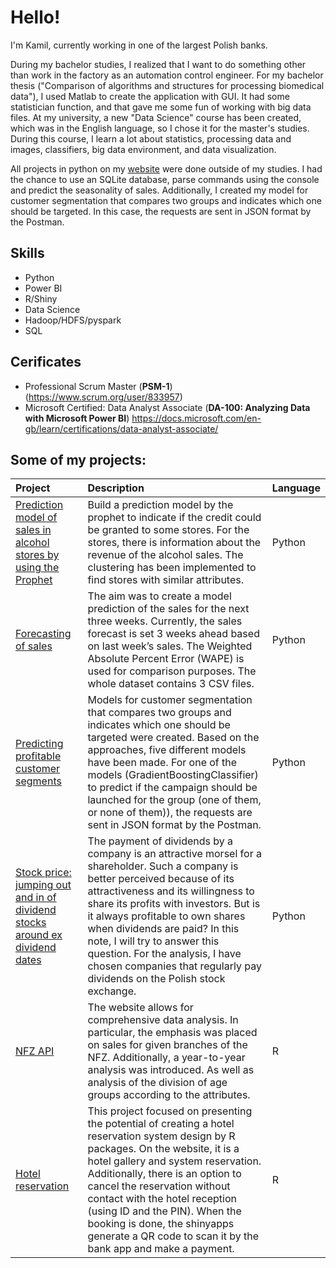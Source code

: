 # Hello!
I'm Kamil, currently working in one of the largest Polish banks. 

During my bachelor studies, I realized that I want to do something other than work in the factory as an automation control engineer. For my bachelor thesis ("Comparison of algorithms and structures for processing biomedical data"), I used Matlab to create the application with GUI. It had some statistician function, and that gave me some fun of working with big data files. At my university, a new "Data Science" course has been created, which was in the English language, so I chose it for the master's studies. During this course, I learn a lot about statistics, processing data and images, classifiers, big data environment, and data visualization.

All projects in python on my [website](https://kamilkandzia.github.io/) were done outside of my studies. I had the chance to use an SQLite database, parse commands using the console and predict the seasonality of sales. Additionally, I created my model for customer segmentation that compares two groups and indicates which one should be targeted. In this case, the requests are sent in JSON format by the Postman.

## Skills
* Python
* Power BI
* R/Shiny
* Data Science
* Hadoop/HDFS/pyspark
* SQL

## Cerificates
* Professional Scrum Master (**PSM-1**) (https://www.scrum.org/user/833957)
* Microsoft Certified: Data Analyst Associate (**DA-100: Analyzing Data with Microsoft Power BI**) https://docs.microsoft.com/en-gb/learn/certifications/data-analyst-associate/

## Some of my projects:

|Project|Description|Language|
|:---|:---|:---|
|[Prediction model of sales in alcohol stores by using the Prophet](https://kamilkandzia.github.io/prophet/)|Build a prediction model by the prophet to indicate if the credit could be granted to some stores. For the stores, there is information about the revenue of the alcohol sales. The clustering has been implemented to find stores with similar attributes.|Python|
|[Forecasting of sales](https://kamilkandzia.github.io/forecasting/)|The aim was to create a model prediction of the sales for the next three weeks. Currently, the sales forecast is set 3 weeks ahead based on last week’s sales. The Weighted Absolute Percent Error (WAPE) is used for comparison purposes. The whole dataset contains 3 CSV files.|Python|
|[Predicting profitable customer segments](https://kamilkandzia.github.io/customer_segments/)|Models for customer segmentation that compares two groups and indicates which one should be targeted were created. Based on the approaches, five different models have been made. For one of the models (GradientBoostingClassifier) to predict if the campaign should be launched for the group (one of them, or none of them)), the requests are sent in JSON format by the Postman.|Python|
|[Stock price: jumping out and in of dividend stocks around ex dividend dates](https://kamilkandzia.github.io/stock/)|The payment of dividends by a company is an attractive morsel for a shareholder. Such a company is better perceived because of its attractiveness and its willingness to share its profits with investors. But is it always profitable to own shares when dividends are paid? In this note, I will try to answer this question. For the analysis, I have chosen companies that regularly pay dividends on the Polish stock exchange.|Python|
|[NFZ API](https://kamilkandzia.github.io/nfz_api/)| The website allows for comprehensive data analysis. In particular, the emphasis was placed on sales for given branches of the NFZ. Additionally, a year-to-year analysis was introduced. As well as analysis of the division of age groups according to the attributes.|R|
|[Hotel reservation](https://kamilkandzia.github.io/hotel/)| This project focused on presenting the potential of creating a hotel reservation system design by R packages. On the website, it is a hotel gallery and system reservation. Additionally, there is an option to cancel the reservation without contact with the hotel reception (using ID and the PIN). When the booking is done, the shinyapps generate a QR code to scan it by the bank app and make a payment.|R|
